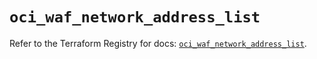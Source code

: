# `oci_waf_network_address_list`

Refer to the Terraform Registry for docs: [`oci_waf_network_address_list`](https://registry.terraform.io/providers/oracle/oci/6.18.0/docs/resources/waf_network_address_list).
